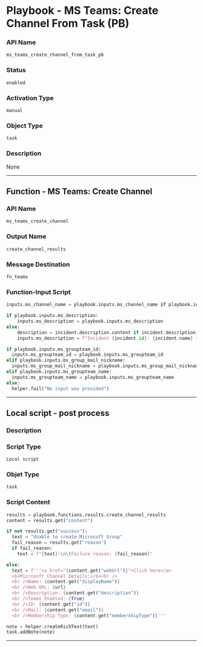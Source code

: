 <!--
    DO NOT MANUALLY EDIT THIS FILE
    THIS FILE IS AUTOMATICALLY GENERATED WITH resilient-sdk codegen
    Generated with resilient-sdk v49.0.4368
-->

# Playbook - MS Teams: Create Channel From Task (PB)

### API Name
`ms_teams_create_channel_from_task_pb`

### Status
`enabled`

### Activation Type
`manual`

### Object Type
`task`

### Description
None


---
## Function - MS Teams: Create Channel

### API Name
`ms_teams_create_channel`

### Output Name
`create_channel_results`

### Message Destination
`fn_teams`

### Function-Input Script
```python
inputs.ms_channel_name = playbook.inputs.ms_channel_name if playbook.inputs.ms_channel_name else f"Incident {incident.id} {incident.name}"

if playbook.inputs.ms_description:
    inputs.ms_description = playbook.inputs.ms_description
else:
    description = incident.description.content if incident.description else ""
    inputs.ms_description = f"Incident {incident.id}: {incident.name} {description}"

if playbook.inputs.ms_groupteam_id:
  inputs.ms_groupteam_id = playbook.inputs.ms_groupteam_id
elif playbook.inputs.ms_group_mail_nickname:
  inputs.ms_group_mail_nickname = playbook.inputs.ms_group_mail_nickname
elif playbook.inputs.ms_groupteam_name:
  inputs.ms_groupteam_name = playbook.inputs.ms_groupteam_name
else:
  helper.fail("No input was provided")
```

---

## Local script - post process

### Description


### Script Type
`Local script`

### Objet Type
`task`

### Script Content
```python
results = playbook.functions.results.create_channel_results
content = results.get("content")

if not results.get("success"):
  text = "Unable to create Microsoft Group"
  fail_reason = results.get("reason")
  if fail_reason:
    text = f"{text}:\n\tFailure reason: {fail_reason}"

else:
  text = f'''<a href="{content.get("webUrl")}">Click here</a>
  <b>Microsoft Channel Details:</b><br />
  <br />Name: {content.get("displayName")}
  <br />Web URL: {url}
  <br />Description: {content.get("description")}
  <br />Teams Enabled: {True}
  <br />ID: {content.get("id")}
  <br />Mail: {content.get("email")}
  <br />Membership Type: {content.get("membershipType")}'''

note = helper.createRichText(text)
task.addNote(note)
```

---
